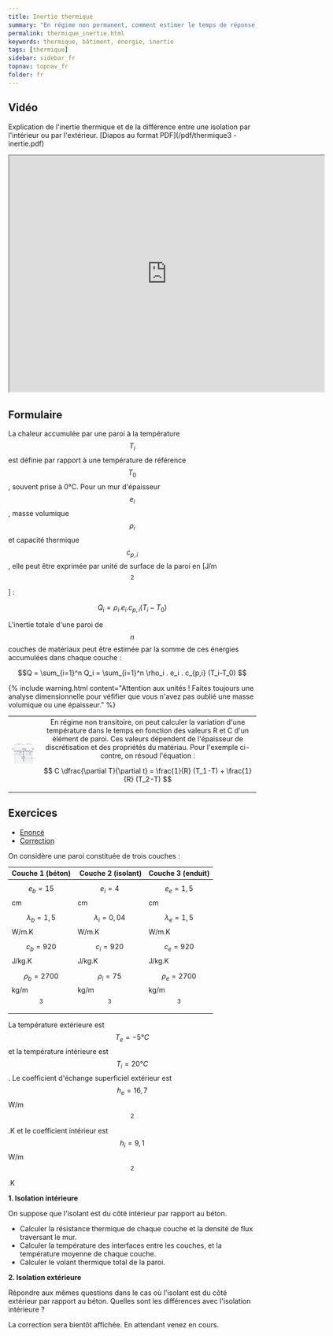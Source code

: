 ```yaml
---
title: Inertie thermique
summary: "En régime non permanent, comment estimer le temps de réponse d'un bâtiment"
permalink: thermique_inertie.html
keywords: thermique, bâtiment, énergie, inertie
tags: [thermique]
sidebar: sidebar_fr
topnav: topnav_fr
folder: fr
---
```


## Vidéo

Explication de l'inertie thermique et de la différence entre une isolation par l'intérieur ou par l'extérieur. [Diapos au format PDF](/pdf/thermique3 - inertie.pdf)

<iframe src="https://player.vimeo.com/video/142244633?color=ff9933&portrait=0" width="640" height="480" frameborder="1" webkitallowfullscreen mozallowfullscreen allowfullscreen></iframe>

## Formulaire

La chaleur accumulée par une paroi à la température $$T_i$$ est définie par rapport à une température de référence $$T_0$$, souvent prise à 0°C. Pour un mur d'épaisseur $$e_i$$, masse volumique $$\rho_i$$ et capacité thermique $$c_{p,i}$$, elle peut être exprimée par unité de surface de la paroi en [J/m$$^2$$] :

$$Q_i = \rho_i . e_i . c_{p,i} (T_i-T_0) $$

L'inertie totale d'une paroi de $$n$$ couches de matériaux peut être estimée par la somme de ces énergies accumulées dans chaque couche :

$$Q = \sum_{i=1}^n Q_i = \sum_{i=1}^n \rho_i . e_i . c_{p,i} (T_i-T_0) $$

{% include warning.html content="Attention aux unités ! Faites toujours une analyse dimensionnelle pour véfifier que vous n'avez pas oublié une masse volumique ou une épaisseur." %}

<table>
<tr>
<th> <img src="images/thermique transitoire.png" style="width: 250px;"> </th>
<th style="font-weight: normal">
En régime non transitoire, on peut calculer la variation d'une température dans le temps en fonction des valeurs R et C d'un élément de paroi. Ces valeurs dépendent de l'épaisseur de discrétisation et des propriétés du matériau. Pour l'exemple ci-contre, on résoud l'équation :

$$ C \dfrac{\partial T}{\partial t} = \frac{1}{R} (T_1-T) + \frac{1}{R} (T_2-T) $$

</th>
</tr>
</table>

## Exercices

<ul id="profileTabs" class="nav nav-tabs">
    <li class="active"><a class="noCrossRef" href="#enonce" data-toggle="tab">Enoncé</a></li>
    <li><a class="noCrossRef" href="#correction" data-toggle="tab">Correction</a></li>
</ul>

<div class="tab-content">

<div role="tabpanel" class="tab-pane active" id="enonce" markdown="1">

On considère une paroi constituée de trois couches :

| Couche 1 (béton) | Couche 2 (isolant) | Couche 3 (enduit) |
|-------|--------|---------|
| $$e_b=15$$ cm | $$e_i=4$$ cm | $$e_e=1,5$$ cm |
| $$\lambda_b=1,5$$ W/m.K | $$\lambda_i=0,04$$ W/m.K | $$\lambda_e=1,5$$ W/m.K |
| $$c_b=920$$ J/kg.K | $$c_i=920$$ J/kg.K | $$c_e=920$$ J/kg.K |
| $$\rho_b=2700$$ kg/m$$^3$$ | $$\rho_i=75$$ kg/m$$^3$$ | $$\rho_e=2700$$ kg/m$$^3$$ |

La température extérieure est $$T_e=-5°C$$ et la température intérieure est $$T_i=20°C$$. Le coefficient d'échange superficiel extérieur est $$h_e=16,7$$ W/m$$^2$$.K et le coefficient intérieur est $$h_i=9,1$$ W/m$$^2$$.K

**1. Isolation intérieure**

On suppose que l'isolant est du côté intérieur par rapport au béton.

* Calculer la résistance thermique de chaque couche et la densité de flux traversant le mur.
* Calculer la température des interfaces entre les couches, et la température moyenne de chaque couche.
* Calculer le volant thermique total de la paroi.

**2. Isolation extérieure**

Répondre aux mêmes questions dans le cas où l'isolant est du côté extérieur par rapport au béton. Quelles sont les différences avec l'isolation intérieure ?

</div>

<div role="tabpanel" class="tab-pane" id="correction" markdown="1">

La correction sera bientôt affichée. En attendant venez en cours.

</div>

</div>
